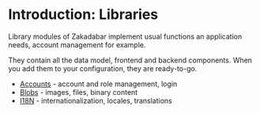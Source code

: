 # Introduction: Libraries

Library modules of Zakadabar implement usual functions an application needs,
account management for example.

They contain all the data model, frontend and backend components. When
you add them to your configuration, they are ready-to-go.

* [Accounts](./accounts/Introduction.md) - account and role management, login
* [Blobs](./blobs/Introduction.md) - images, files, binary content
* [I18N](./i18n/Introduction.md) - internationalization, locales, translations